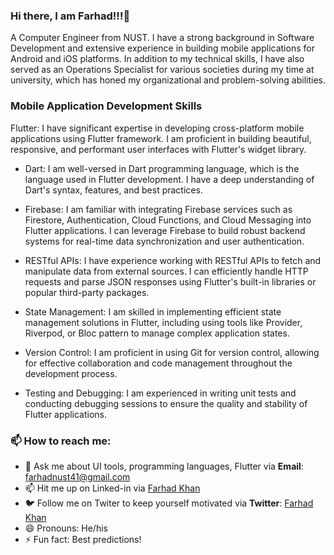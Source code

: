 ### Hi there, I am Farhad!!!👋
A Computer Engineer from NUST. I have a strong background in Software Development and extensive experience in building mobile applications for Android and iOS platforms. In addition to my technical skills, I have also served as an Operations Specialist for various societies during my time at university, which has honed my organizational and problem-solving abilities.

### Mobile Application Development Skills
Flutter: I have significant expertise in developing cross-platform mobile applications using Flutter framework. I am proficient in building beautiful, responsive, and performant user interfaces with Flutter's widget library.

- Dart: I am well-versed in Dart programming language, which is the language used in Flutter development. I have a deep understanding of Dart's syntax, features, and best practices.

- Firebase: I am familiar with integrating Firebase services such as Firestore, Authentication, Cloud Functions, and Cloud Messaging into Flutter applications. I can leverage Firebase to build robust backend systems for real-time data synchronization and user authentication.

- RESTful APIs: I have experience working with RESTful APIs to fetch and manipulate data from external sources. I can efficiently handle HTTP requests and parse JSON responses using Flutter's built-in libraries or popular third-party packages.

- State Management: I am skilled in implementing efficient state management solutions in Flutter, including using tools like Provider, Riverpod, or Bloc pattern to manage complex application states.

- Version Control: I am proficient in using Git for version control, allowing for effective collaboration and code management throughout the development process.

- Testing and Debugging: I am experienced in writing unit tests and conducting debugging sessions to ensure the quality and stability of Flutter applications.

### 📫 How to reach me:
- 💬 Ask me about UI tools, programming languages, Flutter via **Email**: [farhadnust41@gmail.com](mailto:your-email@example.com)
- 📫 Hit me up on Linked-in via [Farhad Khan](https://www.linkedin.com/in/Farhadkhan41)
- 🐦 Follow me on Twiter to keep yourself motivated via **Twitter**: [Farhad Khan](https://twitter.com/FarhadKhan_4u)
- 😄 Pronouns: He/his
- ⚡ Fun fact: Best predictions!

